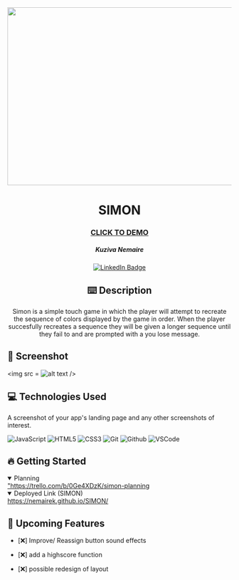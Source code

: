 <div id="header" align="center">

  <img src="https://static.vecteezy.com/system/resources/previews/000/508/982/original/comic-book-page-background-with-radial-halftone-effects-and-rays-in-pop-art-style-blank-template-in-green-yellow-blue-and-red-colors-vector.jpg" width="800" height="400">

</div>

  <div id="description" align="center">

  # SIMON

  ### [CLICK TO DEMO](https://nemairek.github.io/SIMON/)

  ##### Kuziva Nemaire

  [![LinkedIn Badge](https://img.shields.io/badge/-@kuzivanemaire-blue?style=flat&logo=Linkedin&logoColor=black)](https://www.linkedin.com/in/kuziva-nemaire-4b03a3191/)

  ## :keyboard: Description

 Simon is a simple touch game in which the player will attempt to recreate the sequence of colors displayed by the game in order. When the player succesfully recreates a sequence they will be given a longer sequence until they fail to and are prompted with a you lose message.

  </div>

  ## :camera_flash: Screenshot

 <img src =
    ![alt text](image-1.png)
  />
 
  ## :computer: Technologies Used
  A screenshot of your app's landing page and any other screenshots of interest.

  
  ![JavaScript](https://img.shields.io/badge/-JavaScript-05122A?style=flat&logo=javascript)
  ![HTML5](https://img.shields.io/badge/-HTML5-05122A?style=flat&logo=html5)
  ![CSS3](https://img.shields.io/badge/-CSS-05122A?style=flat&logo=css3)
  ![Git](https://img.shields.io/badge/-Git-05122A?style=flat&logo=git)
  ![Github](https://img.shields.io/badge/-GitHub-05122A?style=flat&logo=github)
  ![VSCode](https://img.shields.io/badge/-VS_Code-05122A?style=flat&logo=visualstudio)
  
## :fire: Getting Started


<details open>
 <summary> Planning </summary>
  <a href="https://trello.com/b/0Ge4XDzK/simon-planning"
    > "https://trello.com/b/0Ge4XDzK/simon-planning </a
  >

</details>

<details open>
  <summary> Deployed Link (SIMON) </summary>
  <a href="https://nemairek.github.io/SIMON/"
    > https://nemairek.github.io/SIMON/ </a
  >
</details>

## :satellite: Upcoming Features

- [:x:] Improve/ Reassign button sound effects

- [:x:] add a highscore function

- [:x:] possible redesign of layout
